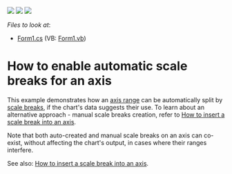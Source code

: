 <!-- default badges list -->
![](https://img.shields.io/endpoint?url=https://codecentral.devexpress.com/api/v1/VersionRange/128574588/12.1.5%2B)
[![](https://img.shields.io/badge/Open_in_DevExpress_Support_Center-FF7200?style=flat-square&logo=DevExpress&logoColor=white)](https://supportcenter.devexpress.com/ticket/details/E1621)
[![](https://img.shields.io/badge/📖_How_to_use_DevExpress_Examples-e9f6fc?style=flat-square)](https://docs.devexpress.com/GeneralInformation/403183)
<!-- default badges end -->
<!-- default file list -->
*Files to look at*:

* [Form1.cs](./CS/UseScaleBreaks/Form1.cs) (VB: [Form1.vb](./VB/UseScaleBreaks/Form1.vb))
<!-- default file list end -->
# How to enable automatic scale breaks for an axis


<p>This example demonstrates how an <a href="http://www.devexpress.com/Help/Content.aspx?help=XtraCharts&document=CustomDocument5803.htm">axis range</a> can be automatically split by <a href="http://www.devexpress.com/Help/Content.aspx?help=XtraCharts&document=CustomDocument6232.htm">scale breaks</a>, if the chart's data suggests their use. To learn about an alternative approach - manual scale breaks creation, refer to <a href="https://www.devexpress.com/Support/Center/p/E1493">How to insert a scale break into an axis</a>.</p><p>Note that both auto-created and manual scale breaks on an axis can co-exist, without affecting the chart's output, in cases where their ranges interfere.</p><p>See also: <a href="https://www.devexpress.com/Support/Center/p/E1493">How to insert a scale break into an axis</a>.</p>

<br/>


